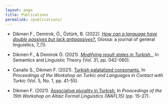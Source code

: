 ```yaml
---
layout: page
title: Publications
permalink: /publications/
---
```


- Dikmen F., Demirok, Ö., Öztürk, B. (2022). [_How can a language have double passives but lack antipassives?._](https://www.glossa-journal.org/article/id/6553/) Glossa: a journal of general linguistics, 7_(1).

- Dikmen F., & Demirok Ö. (2021). [_Modifying result states in Turkish._](https://journals.linguisticsociety.org/proceedings/index.php/SALT/article/view/31.003)_ In Semantics and Linguistic Theory (Vol. 31, pp. 042-060).

- Canalis S., Dikmen F. (2021). [Turkish palatalized consonants.](https://journals.linguisticsociety.org/proceedings/index.php/tu/article/view/4781) In _Proceedings of the Workshop on Turkic and Languages in Contact with Turkic_ (Vol. 5, No. 1, pp. 41-55).

- Dikmen F. (2021). [Associative plurality in Turkish.](https://furkandikmen.com/assets/publications/Associative_plurality_in_Turkish.pdf) In _Proocedings of the 15th Workshop on Altaic Formal Linguistics (WAFL15)_ (pp. 15–27).

